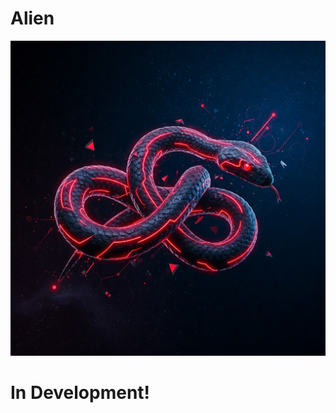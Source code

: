 # Alien
![HEAD](https://github.com/J4ck3LSyN-Gen2/Alien/blob/main/src/imgs/alien.jpg)

# In Development!
